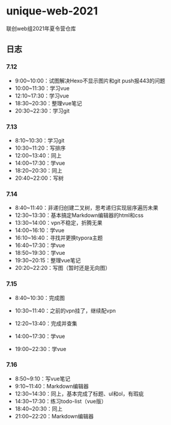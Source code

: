 # unique-web-2021
联创web组2021年夏令营仓库

## 日志

### 7.12

* 9:00~10:00：试图解决Hexo不显示图片和git push报443的问题
* 10:00~11:30：学习vue
* 12:10~17:30：学习vue
* 18:30~20:30：整理vue笔记
* 20:30~22:30：学习git

### 7.13

* 8:10~10:30：学习git
* 10:30~11:20：写排序
* 12:00~13:40：同上
* 14:00~17:30：学vue
* 18:20~20:30：同上
* 20:40~22:00：写树

### 7.14

* 8:40~11:40：非递归创建二叉树，思考递归实现层序遍历未果
* 12:30~13:30：基本搞定Markdown编辑器的html和css
* 13:30~14:00：vpn不稳定，折腾无果
* 14:00~16:10：学vue
* 16:10~16:40：寻找并更换typora主题
* 16:40~17:30：学vue
* 18:50~19:30：学vue
* 19:30~20:15：整理vue笔记
* 20:20~22:20：写图（暂时还是无向图）

### 7.15

* 8:40~10:30：完成图

* 10:30~11:40：之前的vpn挂了，继续配vpn

* 12:20~13:40：完成并查集
* 14:00~17:30：学vue

* 19:00~22:30：学vue



### 7.16

* 8:50~9:10：写vue笔记
* 9:10~11:40：Markdown编辑器
* 12:30~14:30：同上，基本完成了标题、ul和ol，有瑕疵
* 14:30~17:30：练习todo-list（vue版）
* 18:40~20:30：同上
* 21:00~22:20：Markdown编辑器

